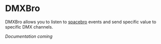# DMXBro

DMXBro allows you to listen to [spacebro](https://github.com/soixantecircuits/spacebro) events and send specific value to specific DMX channels.

*Documentation coming*
